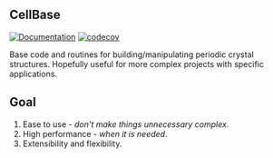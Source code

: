 ## CellBase

[![Documentation](https://img.shields.io/badge/docs-master-blue.svg)](https://zhubonan.github.io/CellBase)
[![codecov](https://codecov.io/gh/zhubonan/CellBase.jl/branch/master/graph/badge.svg?token=ACUER6ARXE)](https://codecov.io/gh/zhubonan/CellBase.jl)

Base code and routines for building/manipulating periodic crystal structures.
Hopefully useful for more complex projects with specific applications.


## Goal

1. Ease to use - *don't make things unnecessary complex*. 
2. High performance - *when it is needed*.
3. Extensibility and flexibility.


